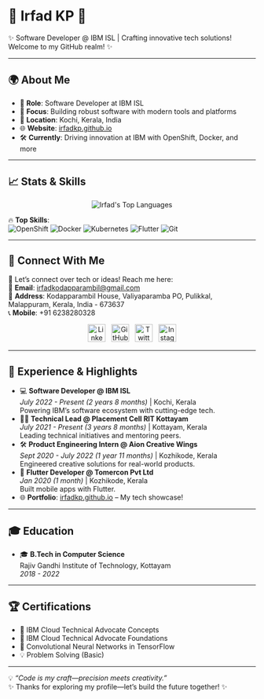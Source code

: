 # 🌟 Irfad KP 🌟

✨ Software Developer @ IBM ISL | Crafting innovative tech solutions! Welcome to my GitHub realm! ✨

---

## 🌍 About Me
- 💼 **Role**: Software Developer at IBM ISL  
- 🚀 **Focus**: Building robust software with modern tools and platforms  
- 📍 **Location**: Kochi, Kerala, India  
- 🌐 **Website**: [irfadkp.github.io](https://irfadkp.github.io/)  
- 🛠️ **Currently**: Driving innovation at IBM with OpenShift, Docker, and more  

---

## 📈 Stats & Skills

<p align="center">
  <img src="https://github-readme-stats.vercel.app/api/top-langs/?username=irfadkp&langs_count=8&layout=compact&hide=html&hide_border=true&theme=dracula" alt="Irfad's Top Languages" />
</p>

🔥 **Top Skills**:  
![OpenShift](https://img.shields.io/badge/-OpenShift-EE0000?style=flat&logo=redhat&logoColor=white) 
![Docker](https://img.shields.io/badge/-Docker-2496ED?style=flat&logo=docker&logoColor=white) 
![Kubernetes](https://img.shields.io/badge/-Kubernetes-326CE5?style=flat&logo=kubernetes&logoColor=white) 
![Flutter](https://img.shields.io/badge/-Flutter-02569B?style=flat&logo=flutter&logoColor=white) 
![Git](https://img.shields.io/badge/-Git-F05032?style=flat&logo=git&logoColor=white)

---

## 📲 Connect With Me

🌈 Let’s connect over tech or ideas! Reach me here:  
📧 **Email**: irfadkodapparambil@gmail.com  
📍 **Address**: Kodapparambil House, Valiyaparamba PO, Pulikkal, Malappuram, Kerala, India - 673637  
📞 **Mobile**: +91 6238280328  

<p align="center">
  <a href="https://www.linkedin.com/in/irfad-kp-8b1077132/"><img src="https://img.icons8.com/color/48/000000/linkedin.png" width="36" alt="LinkedIn"/></a>  
  <a href="https://github.com/irfadkp"><img src="https://img.icons8.com/metro/48/000000/github.png" width="36" alt="GitHub"/></a>  
  <a href="https://twitter.com/Alirfad"><img src="https://img.icons8.com/color/48/000000/twitter.png" width="36" alt="Twitter"/></a>  
  <a href="https://www.instagram.com/irfad_kodapparambil/"><img src="https://img.icons8.com/fluent/48/000000/instagram-new.png" width="36" alt="Instagram"/></a>
</p>

---

## 🌟 Experience & Highlights
- 💻 **Software Developer @ IBM ISL**  
  *July 2022 - Present (2 years 8 months)* | Kochi, Kerala  
  Powering IBM’s software ecosystem with cutting-edge tech.  
- 👨‍💻 **Technical Lead @ Placement Cell RIT Kottayam**  
  *July 2021 - Present (3 years 8 months)* | Kottayam, Kerala  
  Leading technical initiatives and mentoring peers.  
- 🛠️ **Product Engineering Intern @ Aion Creative Wings**  
  *Sept 2020 - July 2022 (1 year 11 months)* | Kozhikode, Kerala  
  Engineered creative solutions for real-world products.  
- 📱 **Flutter Developer @ Tomercon Pvt Ltd**  
  *Jan 2020 (1 month)* | Kozhikode, Kerala  
  Built mobile apps with Flutter.  
- 🌐 **Portfolio**: [irfadkp.github.io](https://irfadkp.github.io/) – My tech showcase!  

---

## 🎓 Education
- 🎓 **B.Tech in Computer Science**  
  Rajiv Gandhi Institute of Technology, Kottayam  
  *2018 - 2022*

---

## 🏆 Certifications
- 🌟 IBM Cloud Technical Advocate Concepts  
- 🌟 IBM Cloud Technical Advocate Foundations  
- 🤖 Convolutional Neural Networks in TensorFlow  
- 💡 Problem Solving (Basic)  

---

💡 *“Code is my craft—precision meets creativity.”*  
✨ Thanks for exploring my profile—let’s build the future together! ✨
